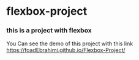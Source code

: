 # flexbox-project

### this is a project with flexbox
You Can see the demo of this project with this link https://foadEbrahimi.github.io/Flexbox-Project/
